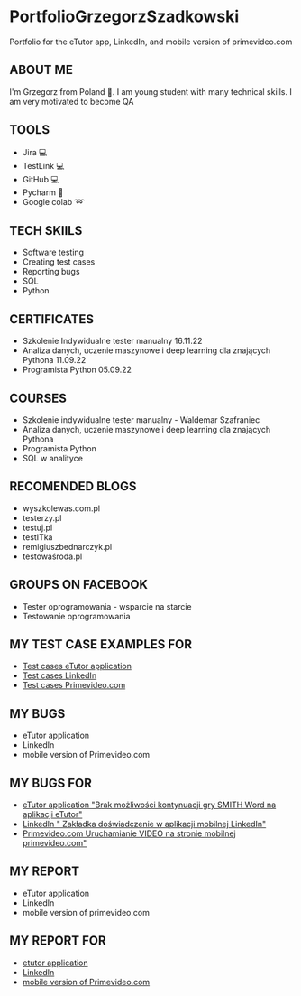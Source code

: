 # PortfolioGrzegorzSzadkowski
Portfolio for the eTutor app, LinkedIn, and mobile version of primevideo.com
## ABOUT ME 
 I'm Grzegorz from Poland :wave:. I am young student with many technical skills. I am very motivated to become QA
## TOOLS 
* Jira :computer:
* TestLink :computer:
* GitHub :computer:
* Pycharm :snake:
* Google colab :loop:
## TECH SKIILS
* Software testing
* Creating test cases
* Reporting bugs
* SQL
* Python
## CERTIFICATES
* Szkolenie Indywidualne tester manualny 16.11.22
* Analiza danych, uczenie maszynowe i deep learning dla znających Pythona 11.09.22
* Programista Python 05.09.22 
## COURSES
* Szkolenie indywidualne tester manualny - Waldemar Szafraniec
* Analiza danych, uczenie maszynowe i deep learning dla znających Pythona 
* Programista Python
* SQL w analityce
## RECOMENDED BLOGS
* wyszkolewas.com.pl
* testerzy.pl
* testuj.pl
* testITka
* remigiuszbednarczyk.pl
* testowaśroda.pl
## GROUPS ON FACEBOOK
* Tester oprogramowania - wsparcie na starcie
* Testowanie oprogramowania
## MY TEST CASE EXAMPLES FOR 
* [Test cases eTutor application](https://docs.google.com/document/d/1kgeWSEPVelPi7lVYvy4kbBEoFMBe0cDY/edit?usp=share_link&ouid=115116428037617409787&rtpof=true&sd=true)
* [Test cases LinkedIn](https://docs.google.com/document/d/1zvYcNtG8IURhMGESx0K4snw35yvwXIA9/edit?usp=share_link&ouid=115116428037617409787&rtpof=true&sd=true)
* [Test cases Primevideo.com](https://docs.google.com/document/d/1zYw4TAF2S_aV8lEH5g7IYmB5gWE7L666/edit?usp=share_link&ouid=115116428037617409787&rtpof=true&sd=true)
## MY BUGS
* eTutor application
* LinkedIn
* mobile version of Primevideo.com
## MY BUGS FOR 
* [eTutor application "Brak możliwości kontynuacji gry SMITH Word na aplikacji eTutor" ](https://docs.google.com/document/d/1MExlyf1h3yfTxBUUBnQ76087k_EigLnc/edit?usp=share_link&ouid=115116428037617409787&rtpof=true&sd=true)
* [LinkedIn " Zakładka doświadczenie w aplikacji mobilnej LinkedIn" ](https://docs.google.com/document/d/1yefYygnfRju0XnRZLWgQ1yHrXVJZXqlX/edit?usp=share_link&ouid=115116428037617409787&rtpof=true&sd=true)
* [Primevideo.com Uruchamianie VIDEO na stronie mobilnej primevideo.com"](https://docs.google.com/document/d/1CKPNTJNKXt2BqBqpbYr9E3pW2LAu1DzT/edit?usp=share_link&ouid=115116428037617409787&rtpof=true&sd=true)

## MY REPORT
* eTutor application
* LinkedIn
* mobile version of primevideo.com
## MY REPORT FOR 
* [etutor application ](https://docs.google.com/spreadsheets/d/1qTNFSMMeGGIWKJSsdBFZH6q0E3RArPWW/edit?usp=share_link&ouid=115116428037617409787&rtpof=true&sd=true)
* [LinkedIn](https://docs.google.com/spreadsheets/d/1C7BPlHJgpTaQMcGbb1TKVTWNnKTJkcFl/edit?usp=share_link&ouid=115116428037617409787&rtpof=true&sd=true)
* [mobile version of Primevideo.com](https://docs.google.com/spreadsheets/d/1bUup5SAX5i7Uc5vHLmY3E6lkYZ1pc4L4/edit?usp=share_link&ouid=115116428037617409787&rtpof=true&sd=true)
